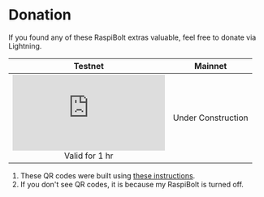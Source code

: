 # Donation #
If you found any of these RaspiBolt extras valuable, feel free to donate via Lightning.

|Testnet|Mainnet|
|:---:|:---:|
|![QR](https://ubwh.com.au/TestFolder/lnd.php?memo=Thanks%20for%20the%20Donation&image_only=1)<br>Valid for 1 hr|Under Construction|

1. These QR codes were built using [these instructions](RBE_REST_WAN.md).
2. If you don't see QR codes, it is because my RaspiBolt is turned off.

